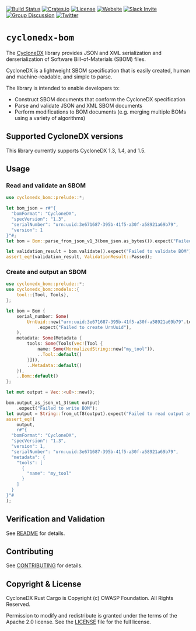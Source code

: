 [![Build Status](https://github.com/CycloneDX/cyclonedx-rust-cargo/workflows/Rust%20CI/badge.svg)](https://github.com/CycloneDX/cyclonedx-rust-cargo/actions?workflow=Rust+CI)
[![Crates.io](https://img.shields.io/crates/v/cyclonedx-bom.svg)](https://crates.io/crates/cyclonedx-bom)
[![License](https://img.shields.io/badge/license-Apache%202.0-brightgreen.svg)][License]
[![Website](https://img.shields.io/badge/https://-cyclonedx.org-blue.svg)](https://cyclonedx.org/)
[![Slack Invite](https://img.shields.io/badge/Slack-Join-blue?logo=slack&labelColor=393939)](https://cyclonedx.org/slack/invite)
[![Group Discussion](https://img.shields.io/badge/discussion-groups.io-blue.svg)](https://groups.io/g/CycloneDX)
[![Twitter](https://img.shields.io/twitter/url/http/shields.io.svg?style=social&label=Follow)](https://twitter.com/CycloneDX_Spec)

# `cyclonedx-bom`

The [CycloneDX](https://cyclonedx.org/) library provides JSON and XML serialization and derserialization of Software Bill-of-Materials (SBOM) files.

CycloneDX is a lightweight SBOM specification that is easily created, human and machine-readable, and simple to parse.

The library is intended to enable developers to:

- Construct SBOM documents that conform the CycloneDX specification
- Parse and validate JSON and XML SBOM documents
- Perform modifications to BOM documents (e.g. merging multiple BOMs using a variety of algorithms)
         
## Supported CycloneDX versions

This library currently supports CycloneDX 1.3, 1.4, and 1.5.

## Usage

### Read and validate an SBOM

```rust
use cyclonedx_bom::prelude::*;

let bom_json = r#"{
  "bomFormat": "CycloneDX",
  "specVersion": "1.3",
  "serialNumber": "urn:uuid:3e671687-395b-41f5-a30f-a58921a69b79",
  "version": 1
}"#;
let bom = Bom::parse_from_json_v1_3(bom_json.as_bytes()).expect("Failed to parse BOM");

let validation_result = bom.validate().expect("Failed to validate BOM");
assert_eq!(validation_result, ValidationResult::Passed);
```

### Create and output an SBOM

```rust
use cyclonedx_bom::prelude::*;
use cyclonedx_bom::models::{
    tool::{Tool, Tools},
};

let bom = Bom {
    serial_number: Some(
        UrnUuid::new("urn:uuid:3e671687-395b-41f5-a30f-a58921a69b79".to_string())
            .expect("Failed to create UrnUuid"),
    ),
    metadata: Some(Metadata {
        tools: Some(Tools(vec![Tool {
            name: Some(NormalizedString::new("my_tool")),
            ..Tool::default()
        }])),
        ..Metadata::default()
    }),
    ..Bom::default()
};

let mut output = Vec::<u8>::new();

bom.output_as_json_v1_3(&mut output)
    .expect("Failed to write BOM");
let output = String::from_utf8(output).expect("Failed to read output as a string");
assert_eq!(
    output,
    r#"{
  "bomFormat": "CycloneDX",
  "specVersion": "1.3",
  "version": 1,
  "serialNumber": "urn:uuid:3e671687-395b-41f5-a30f-a58921a69b79",
  "metadata": {
    "tools": [
      {
        "name": "my_tool"
      }
    ]
  }
}"#
);
```

## Verification and Validation

See [README](./tests/README.md) for details.

## Contributing

See [CONTRIBUTING](../CONTRIBUTING.md) for details.

## Copyright & License

CycloneDX Rust Cargo is Copyright (c) OWASP Foundation. All Rights Reserved.

Permission to modify and redistribute is granted under the terms of the Apache 2.0 license. See the [LICENSE] file for the full license.

[License]: https://github.com/CycloneDX/cyclonedx-rust-cargo/blob/main/LICENSE
